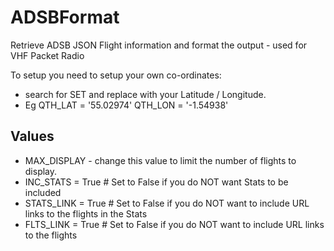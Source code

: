 # ADSBFormat
Retrieve ADSB JSON Flight information and format the output - used for VHF Packet Radio

To setup you need to setup your own co-ordinates: 
- search for SET and replace with your Latitude / Longitude.
- Eg QTH_LAT = '55.02974' QTH_LON = '-1.54938'

## Values 
* MAX_DISPLAY - change this value to limit the number of flights to display.
* INC_STATS = True   # Set to False if you do NOT want Stats to be included
* STATS_LINK = True  # Set to False if you do NOT want to include URL links to the flights in the Stats
* FLTS_LINK  = True   # Set to False if you do NOT want to include URL links to the flights
